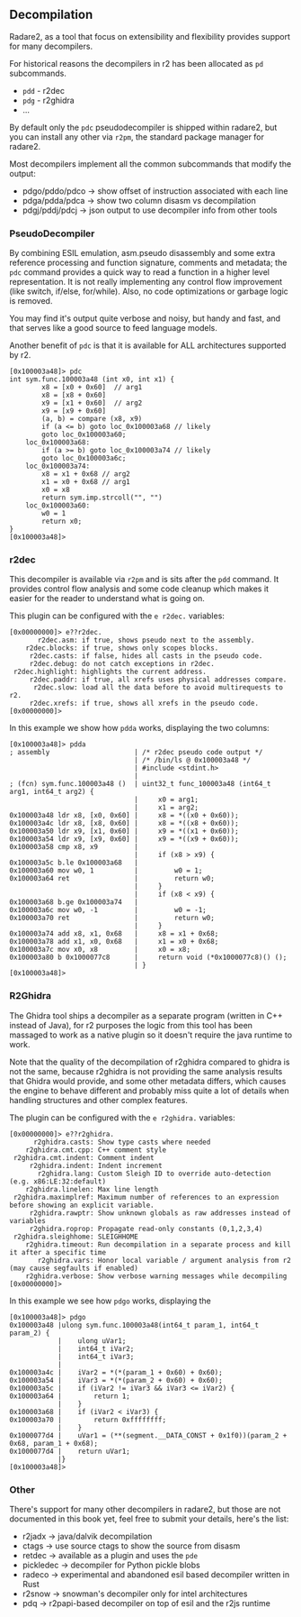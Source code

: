 ## Decompilation

Radare2, as a tool that focus on extensibility and flexibility provides support for many decompilers.

For historical reasons the decompilers in r2 has been allocated as `pd` subcommands.

* `pdd` - r2dec
* `pdg` - r2ghidra
* ...

By default only the `pdc` pseudodecompiler is shipped within radare2, but you can install any other via `r2pm`, the standard package manager for radare2.

Most decompilers implement all the common subcommands that modify the output:

* pdgo/pddo/pdco -> show offset of instruction associated with each line
* pdga/pdda/pdca -> show two column disasm vs decompilation
* pdgj/pddj/pdcj -> json output to use decompiler info from other tools

### PseudoDecompiler

By combining ESIL emulation, asm.pseudo disassembly and some extra reference processing and function signature, comments and metadata; the `pdc` command provides a quick way to read a function in a higher level representation. It is not really implementing any control flow improvement (like switch, if/else, for/while). Also, no code optimizations or garbage logic is removed.

You may find it's output quite verbose and noisy, but handy and fast, and that serves like a good source to feed language models.

Another benefit of `pdc` is that it is available for ALL architectures supported by r2.

```
[0x100003a48]> pdc
int sym.func.100003a48 (int x0, int x1) {
        x8 = [x0 + 0x60]  // arg1
        x8 = [x8 + 0x60]
        x9 = [x1 + 0x60]  // arg2
        x9 = [x9 + 0x60]
        (a, b) = compare (x8, x9)
        if (a <= b) goto loc_0x100003a68 // likely
        goto loc_0x100003a60;
    loc_0x100003a68:
        if (a >= b) goto loc_0x100003a74 // likely
        goto loc_0x100003a6c;
    loc_0x100003a74:
        x8 = x1 + 0x68 // arg2
        x1 = x0 + 0x68 // arg1
        x0 = x8
        return sym.imp.strcoll("", "")
    loc_0x100003a60:
        w0 = 1
        return x0;
}
[0x100003a48]>
```

### r2dec

This decompiler is available via `r2pm` and is sits after the `pdd` command. It provides control flow analysis and some code cleanup which makes it easier for the reader to understand what is going on.

This plugin can be configured with the `e r2dec.` variables:

```
[0x00000000]> e??r2dec.
       r2dec.asm: if true, shows pseudo next to the assembly.
    r2dec.blocks: if true, shows only scopes blocks.
     r2dec.casts: if false, hides all casts in the pseudo code.
     r2dec.debug: do not catch exceptions in r2dec.
 r2dec.highlight: highlights the current address.
     r2dec.paddr: if true, all xrefs uses physical addresses compare.
      r2dec.slow: load all the data before to avoid multirequests to r2.
     r2dec.xrefs: if true, shows all xrefs in the pseudo code.
[0x00000000]>
```

In this example we show how `pdda` works, displaying the two columns:

```
[0x100003a48]> pdda
; assembly                     | /* r2dec pseudo code output */
                               | /* /bin/ls @ 0x100003a48 */
                               | #include <stdint.h>
                               |
; (fcn) sym.func.100003a48 ()  | uint32_t func_100003a48 (int64_t arg1, int64_t arg2) {
                               |     x0 = arg1;
                               |     x1 = arg2;
0x100003a48 ldr x8, [x0, 0x60] |     x8 = *((x0 + 0x60));
0x100003a4c ldr x8, [x8, 0x60] |     x8 = *((x8 + 0x60));
0x100003a50 ldr x9, [x1, 0x60] |     x9 = *((x1 + 0x60));
0x100003a54 ldr x9, [x9, 0x60] |     x9 = *((x9 + 0x60));
0x100003a58 cmp x8, x9         |
                               |     if (x8 > x9) {
0x100003a5c b.le 0x100003a68   |
0x100003a60 mov w0, 1          |         w0 = 1;
0x100003a64 ret                |         return w0;
                               |     }
                               |     if (x8 < x9) {
0x100003a68 b.ge 0x100003a74   |
0x100003a6c mov w0, -1         |         w0 = -1;
0x100003a70 ret                |         return w0;
                               |     }
0x100003a74 add x8, x1, 0x68   |     x8 = x1 + 0x68;
0x100003a78 add x1, x0, 0x68   |     x1 = x0 + 0x68;
0x100003a7c mov x0, x8         |     x0 = x8;
0x100003a80 b 0x1000077c8      |     return void (*0x1000077c8)() ();
                               | }
[0x100003a48]>
```

### R2Ghidra

The Ghidra tool ships a decompiler as a separate program (written in C++ instead of Java), for r2 purposes the logic from this tool has been massaged to work as a native plugin so it doesn't require the java runtime to work.

Note that the quality of the decompilation of r2ghidra compared to ghidra is not the same, because r2ghidra is not providing the same analysis results that Ghidra would provide, and some other metadata differs, which causes the engine to behave different and probably miss quite a lot of details when handling structures and other complex features.

The plugin can be configured with the `e r2ghidra.` variables:

```
[0x00000000]> e??r2ghidra.
      r2ghidra.casts: Show type casts where needed
    r2ghidra.cmt.cpp: C++ comment style
 r2ghidra.cmt.indent: Comment indent
     r2ghidra.indent: Indent increment
       r2ghidra.lang: Custom Sleigh ID to override auto-detection (e.g. x86:LE:32:default)
    r2ghidra.linelen: Max line length
 r2ghidra.maximplref: Maximum number of references to an expression before showing an explicit variable.
     r2ghidra.rawptr: Show unknown globals as raw addresses instead of variables
     r2ghidra.roprop: Propagate read-only constants (0,1,2,3,4)
 r2ghidra.sleighhome: SLEIGHHOME
    r2ghidra.timeout: Run decompilation in a separate process and kill it after a specific time
       r2ghidra.vars: Honor local variable / argument analysis from r2 (may cause segfaults if enabled)
    r2ghidra.verbose: Show verbose warning messages while decompiling
[0x00000000]>
```

In this example we see how `pdgo` works, displaying the 

```
[0x100003a48]> pdgo
0x100003a48 |ulong sym.func.100003a48(int64_t param_1, int64_t param_2) {
            |    ulong uVar1;
            |    int64_t iVar2;
            |    int64_t iVar3;
            |
0x100003a4c |    iVar2 = *(*(param_1 + 0x60) + 0x60);
0x100003a54 |    iVar3 = *(*(param_2 + 0x60) + 0x60);
0x100003a5c |    if (iVar2 != iVar3 && iVar3 <= iVar2) {
0x100003a64 |        return 1;
            |    }
0x100003a68 |    if (iVar2 < iVar3) {
0x100003a70 |        return 0xffffffff;
            |    }
0x1000077d4 |    uVar1 = (**(segment.__DATA_CONST + 0x1f0))(param_2 + 0x68, param_1 + 0x68);
0x1000077d4 |    return uVar1;
            |}
[0x100003a48]>
```

### Other

There's support for many other decompilers in radare2, but those are not documented in this book yet, feel free to submit your details, here's the list:

* r2jadx -> java/dalvik decompilation
* ctags -> use source ctags to show the source from disasm
* retdec -> available as a plugin and uses the `pde`
* pickledec -> decompiler for Python pickle blobs
* radeco -> experimental and abandoned esil based decompiler written in Rust
* r2snow -> snowman's decompiler only for intel architectures
* pdq -> r2papi-based decompiler on top of esil and the r2js runtime
